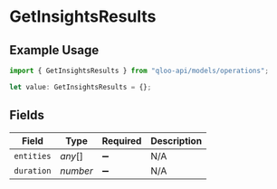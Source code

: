 # GetInsightsResults

## Example Usage

```typescript
import { GetInsightsResults } from "qloo-api/models/operations";

let value: GetInsightsResults = {};
```

## Fields

| Field              | Type               | Required           | Description        |
| ------------------ | ------------------ | ------------------ | ------------------ |
| `entities`         | *any*[]            | :heavy_minus_sign: | N/A                |
| `duration`         | *number*           | :heavy_minus_sign: | N/A                |